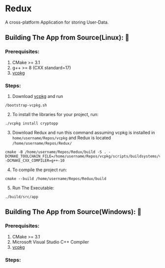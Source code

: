 # Redux
A cross-platform Application for storing User-Data.

## Building The App from Source(Linux): 🔨
### Prerequisites:
    
 1. CMake >= 3.1 <br>
 2. g++ >= 8 (CXX standard=17) <br>
 3. [vcpkg](https://github.com/microsoft/vcpkg)

### Steps:  
1. Download [vcpkg](https://github.com/microsoft/vcpkg) and run 
```
/bootstrap-vcpkg.sh
```
2. To install the libraries for your project, run: 
```
./vcpkg install cryptopp
```
3. Download Redux and run this command assuming vcpkg is installed in ``` home/username/Repos/vcpkg ``` and Redux is located ``` /home/username/Repos/Redux/ ```

```
cmake -B /home/username/Repos/Redux/build -S . -DCMAKE_TOOLCHAIN_FILE=/home/username/Repos/vcpkg/scripts/buildsystems/vcpkg.cmake -DCMAKE_CXX_COMPILER=g++-10
```

4. To compile the project run:
```
cmake --build /home/username/Repos/Redux/build
```
5. Run The Executable:
``` 
./build/src/app 
```



## Building The App from Source(Windows): 🔨
### Prerequisites:
    
1. CMake >= 3.1 
2. Microsoft Visual Studio C++ Compiler
3. [vcpkg](https://github.com/microsoft/vcpkg)

### Steps:

